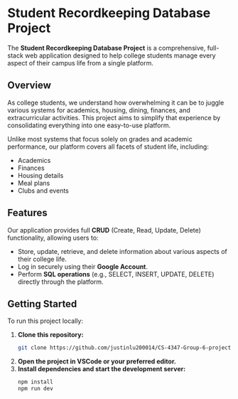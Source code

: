 # Student Recordkeeping Database Project  

The **Student Recordkeeping Database Project** is a comprehensive, full-stack web application designed to help college students manage every aspect of their campus life from a single platform.  

## Overview  
As college students, we understand how overwhelming it can be to juggle various systems for academics, housing, dining, finances, and extracurricular activities. This project aims to simplify that experience by consolidating everything into one easy-to-use platform.  

Unlike most systems that focus solely on grades and academic performance, our platform covers all facets of student life, including:  
- Academics  
- Finances  
- Housing details  
- Meal plans  
- Clubs and events  

## Features  
Our application provides full **CRUD** (Create, Read, Update, Delete) functionality, allowing users to:  
- Store, update, retrieve, and delete information about various aspects of their college life.  
- Log in securely using their **Google Account**.  
- Perform **SQL operations** (e.g., SELECT, INSERT, UPDATE, DELETE) directly through the platform.  

## Getting Started  
To run this project locally:  

1. **Clone this repository:**  
   ```bash  
   git clone https://github.com/justinlu200014/CS-4347-Group-6-project.git  
    ```
2. **Open the project in VSCode or your preferred editor.**
3. **Install dependencies and start the development server:**
   ```bash 
   npm install  
   npm run dev
   ```
